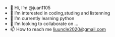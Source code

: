 - 👋 Hi, I’m @juan1105
- 👀 I’m interested in coding,studing and listenning
- 🌱 I’m currently learning python
- 💞️ I’m looking to collaborate on ...
- 📫 How to reach me liuuncle2020@gmail.com

<!---
juan1105/juan1105 is a ✨ special ✨ repository because its `README.md` (this file) appears on your GitHub profile.
You can click the Preview link to take a look at your changes.
--->
